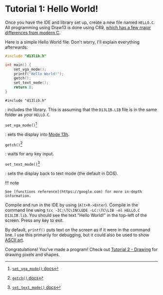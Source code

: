 ﻿# Tutorial 1: Hello World!

Once you have the IDE and library set up, create a new file named `HELLO.C`. 
All programming using Draw13 is done using C89, [which has a few major differences from modern C](https://cw.fel.cvut.cz/old/_media/courses/be5b99cpl/lectures/be5b99cpl-lec10-handout-3x3.pdf).

Here is a simple Hello World file. Don't worry, I'll explain everything afterwards:
```c
#include "d13lib.h"

int main() {
	set_vga_mode();
	printf("Hello World!");
	getch();
	set_text_mode();
	return 0;
}
```

`#include "d13lib.h"` 

:	includes the library. This is assuming that the `D13LIB.LIB` file is in the same folder as your `HELLO.C`.  

`set_vga_mode()`[^1] 

:	sets the display into [Mode 13h](https://en.wikipedia.org/wiki/Mode_13h).

`getch()`[^2] 

:	waits for any key input. 

`set_text_mode()`[^3] 

:	sets the display back to text mode (the default in DOS).

!!! note

	See [functions reference](https://google.com) for more in-depth information.

Compile and run in the IDE by using (`Alt+R->Enter`). Compile in the command line using `tcc -IC:\TC\INCLUDE -LC:\TC\LIB -ml HELLO.C D13LIB.lib`. You should see the text "Hello World!" in the top-left of the screen. Press any key to exit. 

By default, `printf()` puts text on the screen as if it were in the command line. I use this primarily for debugging, but it could also be used to show [ASCII art](https://en.wikipedia.org/wiki/ASCII_art). 

Congratulations! You've made a program! Check out [Tutorial 2 - Drawing](tutorial2.md) for drawing pixels and shapes. 

[^1]: [`set_vga_mode()` docs](/reference/systemfunctions#set_vga_mode)
[^2]: [`getch()` docs](/reference/input.md)
[^3]: [`set_text_mode()` docs](reference/systemfunctions.md#set_text_mode)
